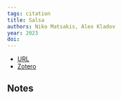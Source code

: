 ```yaml
---
tags: citation
title: Salsa
authors: Niko Matsakis, Alex Kladov
year: 2023
doi: 
---
```


- [URL](https://github.com/salsa-rs/salsa)
- [Zotero](zotero://select/items/@matsakisSalsa2023)

## Notes

